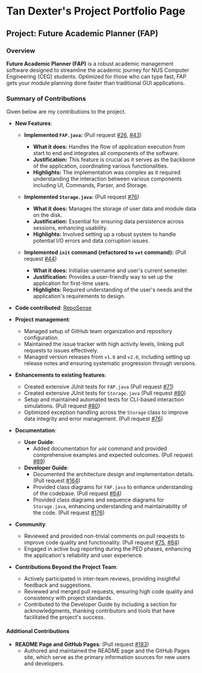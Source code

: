 

# Tan Dexter's Project Portfolio Page

## Project: Future Academic Planner (FAP)

### Overview

**Future Academic Planner (FAP)** is a robust academic management software designed to streamline the academic journey
for NUS Computer Engineering (CEG) students. Optimized for those who can type fast, FAP gets your module planning done
faster than traditional GUI applications.


### Summary of Contributions

Given below are my contributions to the project.

- **New Features**:
  - **Implemented `FAP.java`:** (Pull request [#26](https://github.com/AY2324S2-CS2113-W14-3/tp/pull/26),
    [#43](https://github.com/AY2324S2-CS2113-W14-3/tp/pull/43))
    - **What it does:** Handles the flow of application execution from start to end and integrates all components
      of the software.
    - **Justification:** This feature is crucial as it serves as the backbone of the application, coordinating
      various functionalities.
    - **Highlights:** The implementation was complex as it required understanding the interaction between
      various components including UI, Commands, Parser, and Storage.

  - **Implemented `Storage.java`:** (Pull request [#76](https://github.com/AY2324S2-CS2113-W14-3/tp/pull/76))
    - **What it does:** Manages the storage of user data and module data on the disk.
    - **Justification:** Essential for ensuring data persistence across sessions, enhancing usability.
    - **Highlights:** Involved setting up a robust system to handle potential I/O errors and data corruption issues.

  - **Implemented `init` command (refactored to `set` command):** 
  (Pull request [#44](https://github.com/AY2324S2-CS2113-W14-3/tp/pull/44))
    - **What it does:** Initialise username and user's current semester.
    - **Justification:** Provides a user-friendly way to set up the application for first-time users.
    - **Highlights:** Required understanding of the user's needs and the application's requirements to design.


- **Code contributed**: [RepoSense](https://nus-cs2113-ay2324s2.github.io/tp-dashboard/?search=dextboy&breakdown=true&sort=groupTitle%20dsc&sortWithin=title&since=2024-02-23&timeframe=commit&mergegroup=&groupSelect=groupByRepos&checkedFileTypes=docs~functional-code~test-code~other)


- **Project management**:
  - Managed setup of GitHub team organization and repository configuration.
  - Maintained the issue tracker with high activity levels, linking pull requests to issues effectively.
  - Managed version releases from `v1.0` and `v2.0`, including setting up release notes and ensuring systematic
    progression through versions.


- **Enhancements to existing features**:
  - Created extensive JUnit tests for `FAP.java` 
  (Pull request [#71](https://github.com/AY2324S2-CS2113-W14-3/tp/pull/71))
  - Created extensive JUnit tests for `Storage.java` 
  (Pull request [#80](https://github.com/AY2324S2-CS2113-W14-3/tp/pull/80))
  - Setup and maintained automated tests for CLI-based interaction simulations. 
  (Pull request [#80](https://github.com/AY2324S2-CS2113-W14-3/tp/pull/80))
  - Optimized exception handling across the `Storage` class to improve data integrity and error management. 
  (Pull request [#76](https://github.com/AY2324S2-CS2113-W14-3/tp/pull/76))


- **Documentation**:
  - **User Guide**:
    - Added documentation for `add` command and provided comprehensive examples and expected outcomes.
      (Pull request [#89](https://github.com/AY2324S2-CS2113-W14-3/tp/pull/89))
  - **Developer Guide**:
    - Documented the architecture design and implementation details. 
    (Pull request [#164](https://github.com/AY2324S2-CS2113-W14-3/tp/pull/164))
    - Provided class diagrams for `FAP.java` to enhance understanding of the codebase. 
    (Pull request [#64](https://github.com/AY2324S2-CS2113-W14-3/tp/pull/64))
    - Provided class diagrams and sequence diagrams for `Storage.java`, enhancing understanding and
      maintainability of the code. 
    (Pull request [#176](https://github.com/AY2324S2-CS2113-W14-3/tp/pull/176))


- **Community**:
  - Reviewed and provided non-trivial comments on pull requests to improve code quality and functionality. 
  (Pull request [#75](https://github.com/AY2324S2-CS2113-W14-3/tp/pull/75), [#84](https://github.com/AY2324S2-CS2113-W14-3/tp/pull/84))
  - Engaged in active bug reporting during the PED phases, enhancing the application's reliability and user experience.


- **Contributions Beyond the Project Team**:
  - Actively participated in inter-team reviews, providing insightful feedback and suggestions.
  - Reviewed and merged pull requests, ensuring high code quality and consistency with project standards.
  - Contributed to the Developer Guide by including a section for acknowledgments, thanking contributors and tools
    that have facilitated the project's success.


#### Additional Contributions

- **README Page and GitHub Pages**: (Pull request [#183](https://github.com/AY2324S2-CS2113-W14-3/tp/pull/183))
  - Authored and maintained the README page and the GitHub Pages site, which serve as the
    primary information sources for new users and developers.

